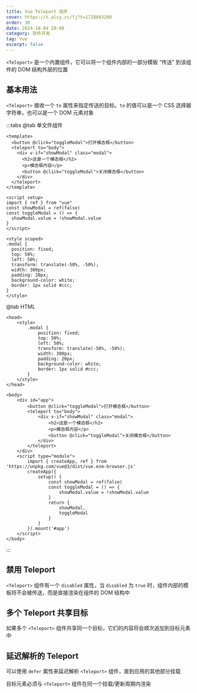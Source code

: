 ```yaml
---
title: Vue Teleport 组件
cover: https://t.alcy.cc/fj?t=1728043200
order: 30
date: 2024-10-04 20:00
category: 软件开发
tag: Vue
excerpt: false
---
```


`<Teleport>` 是一个内置组件，它可以将一个组件内部的一部分模板 “传送” 到该组件的 DOM 结构外层的位置

## 基本用法

`<Teleport>` 接收一个 `to` 属性来指定传送的目标。`to` 的值可以是一个 CSS 选择器字符串，也可以是一个 DOM 元素对象

:::tabs
@tab 单文件组件
```vue
<template>
  <button @click="toggleModal">打开模态框</button>
  <teleport to="body">
    <div v-if="showModal" class="modal">
      <h2>这是一个模态框</h2>
      <p>模态框内容</p>
      <button @click="toggleModal">关闭模态框</button>
    </div>
  </teleport>
</template>

<script setup>
import { ref } from "vue"
const showModal = ref(false)
const toggleModal = () => {
  showModal.value = !showModal.value
}
</script>

<style scoped>
.modal {
  position: fixed;
  top: 50%;
  left: 50%;
  transform: translate(-50%, -50%);
  width: 300px;
  padding: 20px;
  background-color: white;
  border: 1px solid #ccc;
}
</style>
```
@tab HTML
```vue-html
<head>
    <style>
        .modal {
            position: fixed;
            top: 50%;
            left: 50%;
            transform: translate(-50%, -50%);
            width: 300px;
            padding: 20px;
            background-color: white;
            border: 1px solid #ccc;
        }
    </style>
</head>

<body>
    <div id="app">
        <button @click="toggleModal">打开模态框</button>
        <teleport to="body">
            <div v-if="showModal" class="modal">
                <h2>这是一个模态框</h2>
                <p>模态框内容</p>
                <button @click="toggleModal">关闭模态框</button>
            </div>
        </teleport>
    </div>
    <script type="module">
        import { createApp, ref } from 'https://unpkg.com/vue@3/dist/vue.esm-browser.js'
        createApp({
            setup() {
                const showModal = ref(false)
                const toggleModal = () => {
                    showModal.value = !showModal.value
                }
                return {
                    showModal,
                    toggleModal
                }
            }
        }).mount('#app')
    </script>
</body>
```
:::

## 禁用 Teleport

`<Teleport>` 组件有一个 `disabled` 属性，当 `disabled` 为 `true` 时，组件内部的模板将不会被传送，而是直接渲染在组件的 DOM 结构中

## 多个 Teleport 共享目标

如果多个 `<Teleport>` 组件共享同一个目标，它们的内容将会顺次追加到目标元素中

## 延迟解析的 Teleport

可以使用 `defer` 属性来延迟解析 `<Teleport>` 组件，直到应用的其他部分挂载

目标元素必须与 `<Teleport>` 组件在同一个挂载/更新周期内渲染
